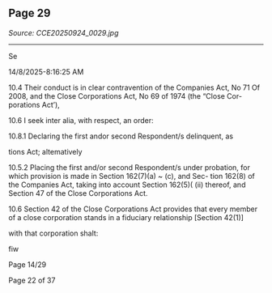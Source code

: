 ## Page 29

*Source: CCE20250924_0029.jpg*

---

Se

14/8/2025-8:16:25 AM

10.4 Their conduct is in clear contravention of the Companies Act, No 71 Of
2008, and the Close Corporations Act, No 69 of 1974 (the “Close Cor-
porations Act’),

10.6 I seek inter alia, with respect, an order:

10.8.1 Declaring the first andor second Respondent/s delinquent, as

tions Act; altematively

10.5.2 Placing the first and/or second Respondent/s under probation,
for which provision is made in Section 162(7)(a) ~ (c), and Sec-
tion 162(8) of the Companies Act, taking into account Section
162(5)( (ii) thereof, and Section 47 of the Close Corporations
Act.

10.6 Section 42 of the Close Corporations Act provides that every member
of a close corporation stands in a fiduciary relationship [Section 42(1)]

with that corporation shalt:

fiw

Page 14/29

Page 22 of 37